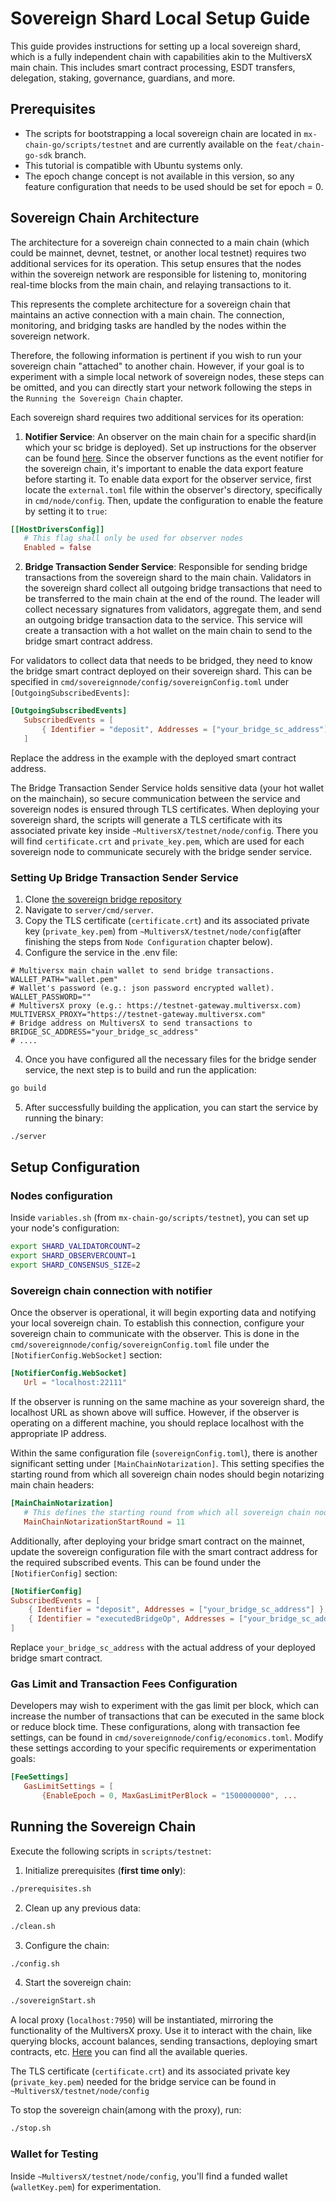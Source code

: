 # Sovereign Shard Local Setup Guide

This guide provides instructions for setting up a local sovereign shard, which is a fully independent chain with
capabilities akin to the MultiversX main chain. This includes smart contract processing, ESDT transfers, delegation,
staking, governance, guardians, and more.

## Prerequisites

- The scripts for bootstrapping a local sovereign chain are located in `mx-chain-go/scripts/testnet` and are currently
  available on the `feat/chain-go-sdk` branch.
- This tutorial is compatible with Ubuntu systems only.
- The epoch change concept is not available in this version, so any feature configuration that needs to be used should
  be set for epoch = 0.

## Sovereign Chain Architecture

The architecture for a sovereign chain connected to a main chain (which could be mainnet, devnet, testnet, or another
local testnet) requires two additional services for its operation. This setup ensures that the nodes within the
sovereign network are responsible for listening to, monitoring real-time blocks from the main chain, and relaying
transactions to it.

This represents the complete architecture for a sovereign chain that maintains an active connection with a main chain.
The connection, monitoring, and bridging tasks are handled by the nodes within the sovereign network.

Therefore, the following information is pertinent if you wish to run your sovereign chain "attached" to another chain.
However, if your goal is to experiment with a simple local network of sovereign nodes, these steps can be omitted, and
you can directly start your network following the steps in the `Running the Sovereign Chain` chapter.

Each sovereign shard requires two additional services for its operation:

1. **Notifier Service**: An observer on the main chain for a specific shard(in which your sc bridge is deployed). Set up
   instructions for the observer can be found [here](https://github.com/multiversx/mx-chain-observing-squad). Since the
   observer functions as the event notifier for the sovereign chain, it's important to enable the data export
   feature before starting it. To enable data export for the observer service, first locate the `external.toml` file
   within the observer's directory, specifically in `cmd/node/config`. Then, update the configuration to enable the
   feature by setting it to `true`:

```toml
[[HostDriversConfig]]
   # This flag shall only be used for observer nodes
   Enabled = false
```

2. **Bridge Transaction Sender Service**: Responsible for sending bridge transactions from the sovereign shard to the
   main chain. Validators in the sovereign shard collect all outgoing bridge transactions that need to be transferred to
   the main chain at the end of the round. The leader will collect necessary signatures from validators, aggregate them,
   and send an outgoing bridge transaction data to the service. This service will create a transaction with a hot wallet
   on the main chain to send to the bridge smart contract address.

For validators to collect data that needs to be bridged, they need to know the bridge smart contract deployed on their
sovereign shard. This can be specified in `cmd/sovereignnode/config/sovereignConfig.toml`
under `[OutgoingSubscribedEvents]`:

```toml
[OutgoingSubscribedEvents]
   SubscribedEvents = [
       { Identifier = "deposit", Addresses = ["your_bridge_sc_address"] }
   ]
```

Replace the address in the example with the deployed smart contract address.

The Bridge Transaction Sender Service holds sensitive data (your hot wallet on the mainchain), so secure communication
between the service and sovereign nodes is ensured through TLS certificates. When deploying your sovereign shard, the
scripts will generate a TLS certificate with its associated private key inside `~MultiversX/testnet/node/config`. There
you will find `certificate.crt` and `private_key.pem`, which are used for each sovereign node to communicate securely
with the bridge sender service.

### Setting Up Bridge Transaction Sender Service

1. Clone [the sovereign bridge repository](https://github.com/multiversx/mx-chain-sovereign-bridge-go)
2. Navigate to `server/cmd/server`.
3. Copy the TLS certificate (`certificate.crt`) and its associated private key (`private_key.pem`) from
   `~MultiversX/testnet/node/config`(after finishing the steps from `Node Configuration` chapter below).
4. Configure the service in the .env file:

```dotenv
# Multiversx main chain wallet to send bridge transactions.
WALLET_PATH="wallet.pem"
# Wallet's password (e.g.: json password encrypted wallet).
WALLET_PASSWORD=""
# MultiversX proxy (e.g.: https://testnet-gateway.multiversx.com)
MULTIVERSX_PROXY="https://testnet-gateway.multiversx.com"
# Bridge address on MultiversX to send transactions to
BRIDGE_SC_ADDRESS="your_bridge_sc_address"
# ....
```

4. Once you have configured all the necessary files for the bridge sender service, the next step is to build and run the
   application:

```bash
go build
```

5. After successfully building the application, you can start the service by running the binary:

```bash
./server
```

## Setup Configuration

### Nodes configuration

Inside `variables.sh` (from `mx-chain-go/scripts/testnet`), you can set up your node's configuration:

```bash
export SHARD_VALIDATORCOUNT=2
export SHARD_OBSERVERCOUNT=1
export SHARD_CONSENSUS_SIZE=2
```

### Sovereign chain connection with notifier

Once the observer is operational, it will begin exporting data and notifying your local sovereign chain. To
establish this connection, configure your sovereign chain to communicate with the observer. This is done in
the `cmd/sovereignnode/config/sovereignConfig.toml` file under the `[NotifierConfig.WebSocket]` section:

```toml
[NotifierConfig.WebSocket]
   Url = "localhost:22111"
```

If the observer is running on the same machine as your sovereign shard, the localhost URL as shown above will suffice.
However, if the observer is operating on a different machine, you should replace localhost with the appropriate IP
address.

Within the same configuration file (`sovereignConfig.toml`), there is another significant setting
under `[MainChainNotarization]`. This setting specifies the starting round from which all sovereign chain nodes should
begin notarizing main chain headers:

```toml
[MainChainNotarization]
   # This defines the starting round from which all sovereign chain nodes should start notarizing main chain headers
   MainChainNotarizationStartRound = 11
```

Additionally, after deploying your bridge smart contract on the mainnet, update the sovereign configuration file with
the smart contract address for the required subscribed events. This can be found under the `[NotifierConfig]` section:

```toml
[NotifierConfig]
SubscribedEvents = [
    { Identifier = "deposit", Addresses = ["your_bridge_sc_address"] },
    { Identifier = "executedBridgeOp", Addresses = ["your_bridge_sc_address"] }
]
```

Replace `your_bridge_sc_address` with the actual address of your deployed bridge smart contract.

### Gas Limit and Transaction Fees Configuration

Developers may wish to experiment with the gas limit per block, which can increase the number of transactions that can
be executed in the same block or reduce block time. These configurations, along with transaction fee settings, can be
found in `cmd/sovereignnode/config/economics.toml`. Modify these settings according to your specific requirements or
experimentation goals:

```toml
[FeeSettings]
   GasLimitSettings = [
       {EnableEpoch = 0, MaxGasLimitPerBlock = "1500000000", ...
```

## Running the Sovereign Chain

Execute the following scripts in `scripts/testnet`:

1. Initialize prerequisites (**first time only**):

```bash
./prerequisites.sh
```

2. Clean up any previous data:

```bash
./clean.sh
```

3. Configure the chain:

```bash
./config.sh
```

4. Start the sovereign chain:

```bash
./sovereignStart.sh
```

A local proxy (`localhost:7950`) will be instantiated, mirroring the functionality of the MultiversX proxy. Use it to
interact with the chain, like querying blocks, account balances, sending transactions, deploying smart contracts, etc.
[Here](https://github.com/multiversx/mx-chain-proxy-go) you can find all the available queries.

The TLS certificate (`certificate.crt`) and its associated private key (`private_key.pem`) needed for the bridge service
can be found in `~MultiversX/testnet/node/config`

To stop the sovereign chain(among with the proxy), run:

```bash
./stop.sh
```

### Wallet for Testing

Inside `~MultiversX/testnet/node/config`, you'll find a funded wallet (`walletKey.pem`) for experimentation.